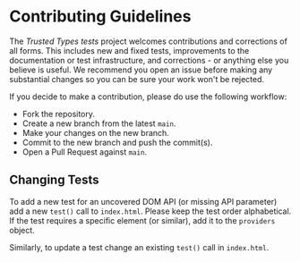 <!-- SPDX-License-Identifier: CC0-1.0 -->

# Contributing Guidelines

The _Trusted Types tests_ project welcomes contributions and corrections of all
forms. This includes new and fixed tests, improvements to the documentation or
test infrastructure, and corrections - or anything else you believe is useful.
We recommend you open an issue before making any substantial changes so you can
be sure your work won't be rejected.

If you decide to make a contribution, please do use the following workflow:

- Fork the repository.
- Create a new branch from the latest `main`.
- Make your changes on the new branch.
- Commit to the new branch and push the commit(s).
- Open a Pull Request against `main`.

## Changing Tests

To add a new test for an uncovered DOM API (or missing API parameter) add a new
`test()` call to `index.html`. Please keep the test order alphabetical. If the
test requires a specific element (or similar), add it to the `providers` object.

Similarly, to update a test change an existing `test()` call in `index.html`.
